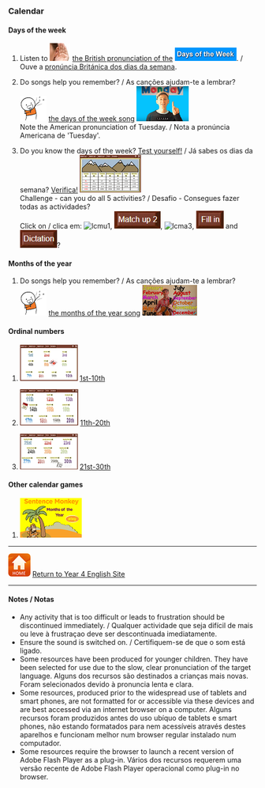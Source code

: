 ### Calendar

#### Days of the week

1. Listen to ![listen](/images/listen.png) [the British pronunciation of the](https://www.youtube.com/watch?v=2ie8BHtIh0I) [![dauk](/images/dauk.PNG)](https://www.youtube.com/watch?v=2ie8BHtIh0I). /  
Ouve a [pronúncia Británica dos dias da semana](https://www.youtube.com/watch?v=2ie8BHtIh0I).

2. Do songs help you remember? / As canções ajudam-te a lembrar?  
![sing](/images/sing.png) [the days of the week song](https://www.youtube.com/watch?v=36n93jvjkDs) [![days](/images/days.PNG)](https://www.youtube.com/watch?v=36n93jvjkDs)  
Note the American pronunciation of Tuesday. / Nota a pronúncia Americana de 'Tuesday'.

2. Do you know the days of the week? [Test yourself!](http://www.learningchocolate.com/content/days) / Já sabes os dias da semana? [Verifica!](http://www.learningchocolate.com/content/days) [![lcda](/images/lcda.png)](http://www.learningchocolate.com/content/days)  
Challenge - can you do all 5 activities? / Desafio - Consegues fazer todas as actividades?  
Click on / clica em: ![lcmu1](/images/lcma1.PNG), ![lcmu2](/images/lcmu2.PNG), ![lcma3](/images/lcma3.PNG), ![lcfi](/images/lcfi.PNG) and ![lcdi](/images/lcdi.PNG)?

#### Months of the year

1. Do songs help you remember? / As canções ajudam-te a lembrar? ![sing](/images/sing.png) [the months of the year song](https://www.youtube.com/watch?v=v608v42dKeI) [![mnth](/images/mnth.PNG)](https://www.youtube.com/watch?v=v608v42dKeI) 

#### Ordinal numbers

1. [![lcor1](/images/lcor1.PNG)](http://www.learningchocolate.com/content/ordinal-numbers-1) [1st-10th](http://www.learningchocolate.com/content/ordinal-numbers-1)  

2. [![lcor2](/images/lcor2.PNG)](http://www.learningchocolate.com/content/ordinal-numbers-2) [11th-20th](http://www.learningchocolate.com/content/ordinal-numbers-2)  

3. [![lcor3](/images/lcor3.PNG)](http://www.learningchocolate.com/content/ordinal-numbers-3) [21st-30th](http://www.learningchocolate.com/content/ordinal-numbers-3)  
 
#### Other calendar games

1. [![smmn](/images/smmn.PNG)](https://www.eslgamesplus.com/months-and-ordinal-numbers-esl-vocabulary-game-activity-online/)

***
[![home](/images/home.PNG)](https://tangerina-pt.github.io/English/Year4) [Return to Year 4 English Site](https://tangerina-pt.github.io/English/Year4)

***
#### Notes / Notas
* Any activity that is too difficult or leads to frustration should be discontinued immediately. / Qualquer actividade que seja difícil de mais ou leve à frustraçao deve ser descontinuada imediatamente.
* Ensure the sound is switched on. / Certifiquem-se de que o som está ligado.
* Some resources have been produced for younger children. They have been selected for use due to the slow, clear pronunciation of the target language. Alguns dos recursos são destinados a crianças mais novas. Foram selecionados devido à pronuncia lenta e clara.
* Some resources, produced prior to the widespread use of tablets and smart phones, are not formatted for or accessible via these devices and are best accessed via an internet browser on a computer. Alguns recursos foram produzidos antes do uso ubíquo de tablets e smart phones, não estando formatados para nem acessíveis através destes aparelhos e funcionam melhor num browser regular instalado num computador.
* Some resources require the browser to launch a recent version of Adobe Flash Player as a plug-in. Vários dos recursos requerem uma versão recente de Adobe Flash Player operacional como plug-in no browser.
